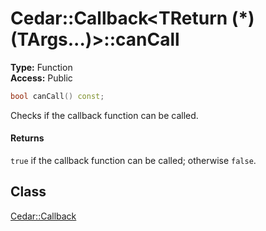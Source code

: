# Cedar::Callback<TReturn (*)(TArgs...)>::canCall

**Type:** Function\
**Access:** Public

``` c++
bool canCall() const;
```

Checks if the callback function can be called.

#### Returns

`true` if the callback function can be called; otherwise `false`.

## Class

[Cedar::Callback](../Callback.md)
